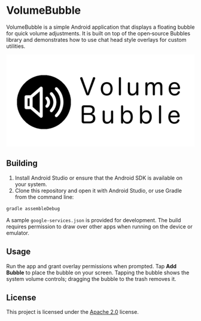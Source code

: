 # VolumeBubble

VolumeBubble is a simple Android application that displays a floating bubble for quick volume adjustments. It is built on top of the open‑source Bubbles library and demonstrates how to use chat head style overlays for custom utilities.

![Screenshot](icons/vb_banner.png)

## Building

1. Install Android Studio or ensure that the Android SDK is available on your system.
2. Clone this repository and open it with Android Studio, or use Gradle from the command line:

```bash
gradle assembleDebug
```

A sample `google-services.json` is provided for development. The build requires permission to draw over other apps when running on the device or emulator.

## Usage

Run the app and grant overlay permissions when prompted. Tap **Add Bubble** to place the bubble on your screen. Tapping the bubble shows the system volume controls; dragging the bubble to the trash removes it.

## License

This project is licensed under the [Apache 2.0](LICENSE) license.
